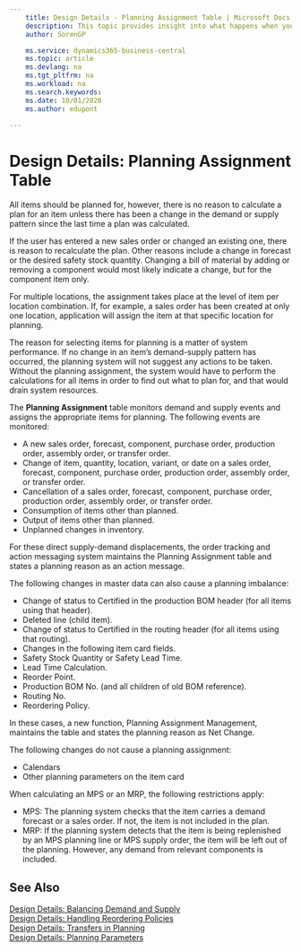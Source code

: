 ```yaml
---
    title: Design Details - Planning Assignment Table | Microsoft Docs
    description: This topic provides insight into what happens when you change how you plan for an item.
    author: SorenGP

    ms.service: dynamics365-business-central
    ms.topic: article
    ms.devlang: na
    ms.tgt_pltfrm: na
    ms.workload: na
    ms.search.keywords:
    ms.date: 10/01/2020
    ms.author: edupont

---
```

# Design Details: Planning Assignment Table
All items should be planned for, however, there is no reason to calculate a plan for an item unless there has been a change in the demand or supply pattern since the last time a plan was calculated.  

If the user has entered a new sales order or changed an existing one, there is reason to recalculate the plan. Other reasons include a change in forecast or the desired safety stock quantity. Changing a bill of material by adding or removing a component would most likely indicate a change, but for the component item only.  

For multiple locations, the assignment takes place at the level of item per location combination. If, for example, a sales order has been created at only one location, application will assign the item at that specific location for planning.  

The reason for selecting items for planning is a matter of system performance. If no change in an item’s demand-supply pattern has occurred, the planning system will not suggest any actions to be taken. Without the planning assignment, the system would have to perform the calculations for all items in order to find out what to plan for, and that would drain system resources.  

The **Planning Assignment** table monitors demand and supply events and assigns the appropriate items for planning. The following events are monitored:  

* A new sales order, forecast, component, purchase order, production order, assembly order, or transfer order.  
* Change of item, quantity, location, variant, or date on a sales order, forecast, component, purchase order, production order, assembly order, or transfer order.  
* Cancellation of a sales order, forecast, component, purchase order, production order, assembly order, or transfer order.  
* Consumption of items other than planned.  
* Output of items other than planned.  
* Unplanned changes in inventory.  

For these direct supply-demand displacements, the order tracking and action messaging system maintains the Planning Assignment table and states a planning reason as an action message.  

The following changes in master data can also cause a planning imbalance:  

* Change of status to Certified in the production BOM header (for all items using that header).  
* Deleted line (child item).  
* Change of status to Certified in the routing header (for all items using that routing).  
* Changes in the following item card fields.  
* Safety Stock Quantity or Safety Lead Time.  
* Lead Time Calculation.  
* Reorder Point.  
* Production BOM No. (and all children of old BOM reference).  
* Routing No.  
* Reordering Policy.  

In these cases, a new function, Planning Assignment Management, maintains the table and states the planning reason as Net Change.  

The following changes do not cause a planning assignment:  

* Calendars  
* Other planning parameters on the item card  

When calculating an MPS or an MRP, the following restrictions apply:  

* MPS: The planning system checks that the item carries a demand forecast or a sales order. If not, the item is not included in the plan.  
* MRP: If the planning system detects that the item is being replenished by an MPS planning line or MPS supply order, the item will be left out of the planning. However, any demand from relevant components is included.  

## See Also  
[Design Details: Balancing Demand and Supply](design-details-balancing-demand-and-supply.md)   
[Design Details: Handling Reordering Policies](design-details-handling-reordering-policies.md)   
[Design Details: Transfers in Planning](design-details-transfers-in-planning.md)   
[Design Details: Planning Parameters](design-details-planning-parameters.md)  
